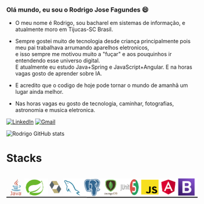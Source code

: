 ### Olá mundo, eu sou o Rodrigo Jose Fagundes 😄


 - O meu nome é Rodrigo, sou bacharel em sistemas de informação, e atualmente moro em Tijucas-SC Brasil.<br>
 
  - Sempre gostei muito de tecnologia desde criança principalmente pois meu pai trabalhava arrumando aparelhos eletronicos,<br>
    e isso sempre me motivou muito a "fuçar" e aos pouquinhos ir entendendo esse universo digital.<br>
    E atualmente eu estudo Java+Spring e JavaScript+Angular. E na horas vagas gosto de aprender sobre IA.<br>
 
 - E acredito que o codigo de hoje pode tornar o mundo de amanhã um lugar ainda melhor.<br>

  - Nas horas vagas eu gosto de tecnologia, caminhar, fotografias, astronomia e musica eletronica.

[![LinkedIn](https://img.shields.io/badge/LinkedIn-0077B5?style=for-the-badge&logo=linkedin&logoColor=white
)](https://br.linkedin.com/in/rodrigo-jos%C3%A9-fagundes-ab200891)
[![Gmail](https://img.shields.io/badge/Gmail-D14836?style=for-the-badge&logo=gmail&logoColor=white
)](mailto:rodrigojosefagundes@gmail.com)

![Rodrigo GitHub stats](https://github-readme-stats.vercel.app/api?username=rodrigojfagundes&show_icons=true&theme=radical)



# Stacks
<div style="display: inline_block"><br/>
  <img align="center" alt="html5" src="https://raw.githubusercontent.com/rodrigojfagundes/README_TESTE/main/readme_github_perfil_2_RESUMIDO.png" />  
</div>
